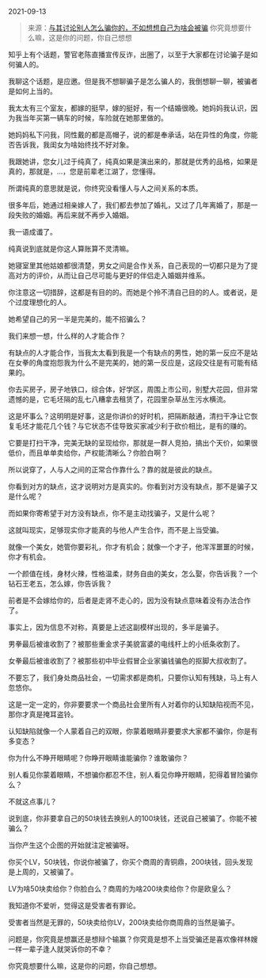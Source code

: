 2021-09-13

> 来源：[与其讨论别人怎么骗你的，不如想想自己为啥会被骗](http://mp.weixin.qq.com/s?__biz=MzU3NDc5Nzc0NQ==&mid=2247506660&idx=1&sn=b96c557c5741492ba735736f9e6b85d0&chksm=fd2e783aca59f12c3b7e264e6b2e8b453c1f8ae6395cf9f588825b789ed33146d20778781fcc&scene=27#wechat_redirect)
> 你究竟想要什么嘛，这是你的问题，你自己想想

知乎上有个话题，警官老陈直播宣传反诈，出圈了，以至于大家都在讨论骗子是如何骗人的。

  

我聊这个话题，是应邀。但是我不想聊骗子是怎么骗人的，我倒想聊一聊，被骗者是如何上当的。

  

我太太有三个室友，都嫁的挺早，嫁的挺好，有一个结婚很晚。她妈妈我认识，因为我当年买第一辆车的时候，车险就在她那里做的。

  

她妈妈私下问我，同性戴的都是高帽子，说的都是奉承话，站在异性的角度，你能否告诉我，我闺女为啥始终找不好对象。

  

我跟她讲，您女儿过于纯真了，纯真如果是演出来的，那就是优秀的品格，如果是真的，那就是，...，您是前辈老江湖了，您懂得。

  

所谓纯真的意思就是说，你终究没看懂人与人之间关系的本质。  

  

很多年后，她通过相亲嫁人了，我们都去参加了婚礼，又过了几年离婚了，那是一段失败的婚姻。再后来就不再步入婚姻。  

  

我一语成谶了。

  

纯真说到底就是你这人算账算不灵清嘛。

  

她寝室里其他姑娘都很清楚，男女之间是合作关系，自己表现的一切都只是为了提高对方的评价，从而让自己尽可能与更好的伴侣走入婚姻并维系。  

  

你注意这一切措辞，这都是有目的的。而她是个拎不清自己目的的人。或者说，是个过度理想化的人。

  

她希望自己的另一半是完美的，能不招骗么？

  

我们来想一想，什么样的人才能合作？  

  

有缺点的人才能合作，当我太太看到我是一个有缺点的男性，她的第一反应不是站在女拳的角度抱怨我为什么不是完美的，她的第一反应是，这段交往是有可能有结果的。

  

你去买房子，房子地铁口，综合体，好学区，周围上市公司，别墅大花园，但非常遗憾的是，它毛坯隔的乱七八糟拿去租赁了，花园里杂草丛生污水横流。

  

这是坏事么？这明明是好事，这是你讲价的好时机，把隔断敲通，清扫干净让它恢复毛坯才能花几个钱？与它状态不佳导致买家减少利于砍价相比，是有的赚的。

  

它要是打扫干净，完美无缺的呈现给你，那就是一群人竞拍，搞出个天价，如果很低价，而且单单卖给你，产权能清晰么？你脸白啊？  

  

所以说穿了，人与人之间的正常合作靠什么？靠的就是彼此的缺点。

  

你看到对方的缺点，这才说明对方是真实的。你看到对方没有缺点，那不是骗子又是什么呢？

  

而如果你寄希望于对方没有缺点，你不是主动找骗子，又是什么呢？

  

这就叫现实，足够现实你才能真的与他人产生合作，而不是上当受骗。

  

就像一个美女，她管你要彩礼，你才有机会；就像一个才子，他浑浑噩噩的时候，你才有机会。  

  

一个颜值在线，身材火辣，性格温柔，财务自由的美女，怎么娶，你告诉我？一个钻石王老五，怎么嫁，你告诉我？

  

前者是不会嫁给你的，后者是走肾不走心的，因为没有缺点意味着没有办法合作了。  

  

事实上，因为信息不对称，真要是上述这副模样出现的，多半是骗子。  

  

男拳最后被谁收割了？被那些重金求子美貌富婆的电线杆上的小纸条收割了。  

女拳最后被谁收割了？被那些初中毕业假冒企业家骗钱骗色的抠脚大叔收割了。

  

不要忘了，我们身处商品社会，一切需求都是商机，只要你认知有残缺，马上有人忽悠你。

  

这是一定一定的，你非要要求一个商品社会里所有人对着你的认知缺陷视而不见，那你才真是掩耳盗铃。  

  

认知缺陷就像一个人蒙着自己的双眼，你蒙着眼睛非要要求大家都不骗你，你是有多变态？  

  

你为什么不睁开眼睛呢？你睁开眼睛谁能骗你？谁敢骗你？  

  

别人看见你蒙着眼睛，不想骗你都忍不住，别人看见你睁开眼睛，犯得着冒险骗你么？  

  

不就这点事儿？

  

说到底，你非要拿自己的50块钱去换别人的100块钱，还说自己被骗了。你能不被骗么？  

  

当你产生这个企图的开始就注定被骗呀。

  

你买个LV，50块钱，你说你被骗了，你买个商周的青铜鼎，200块钱，回头发现是上周的，又被骗了。  

  

LV为啥50块卖给你？你脸白么？商周的为啥200块卖给你？你是欧皇么？  

  

我知道你不爱听，觉得这是受害者有罪论。  

  

受害者当然是无罪的，50块卖给你LV，200块卖给你商周鼎的当然是骗子。

  

问题是，你究竟是想赢还是想辩个输赢？你究竟是想不上当受骗还是喜欢像祥林嫂一样一辈子逢人就哭诉你的不幸？

  

你究竟想要什么嘛，这是你的问题，你自己想想。

